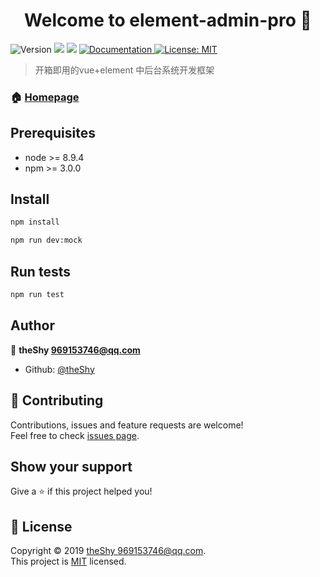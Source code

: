 <h1 align="center">Welcome to element-admin-pro 👋</h1>
<p>
  <img alt="Version" src="https://img.shields.io/badge/version-0.0.1-blue.svg?cacheSeconds=2592000" />
  <img src="https://img.shields.io/badge/node-%3E%3D%208.9.4-blue.svg" />
  <img src="https://img.shields.io/badge/npm-%3E%3D%203.0.0-blue.svg" />
  <a href="https://github.com/theshying/element-admin-pro#readme" target="_blank">
    <img alt="Documentation" src="https://img.shields.io/badge/documentation-yes-brightgreen.svg" />
  </a>
  <a href="https://github.com/theshying/element-admin-pro/blob/master/LICENSE" target="_blank">
    <img alt="License: MIT" src="https://img.shields.io/badge/License-MIT-yellow.svg" />
  </a>
</p>

> 开箱即用的vue+element 中后台系统开发框架

### 🏠 [Homepage](https://github.com/theshying/element-admin-pro#readme)

## Prerequisites

- node >= 8.9.4
- npm >= 3.0.0

## Install

```sh
npm install

npm run dev:mock

```

## Run tests

```sh
npm run test
```

## Author

👤 **theShy <969153746@qq.com>**

* Github: [@theShy](https://github.com/theShy)

## 🤝 Contributing

Contributions, issues and feature requests are welcome!<br />Feel free to check [issues page](https://github.com/theshying/element-admin-pro/issues).

## Show your support

Give a ⭐️ if this project helped you!

## 📝 License

Copyright © 2019 [theShy <969153746@qq.com>](https://github.com/theShy).<br />
This project is [MIT](https://github.com/theshying/element-admin-pro/blob/master/LICENSE) licensed.
